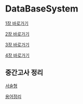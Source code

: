 # DataBaseSystem


 
[1장 바로가기](https://github.com/MoSonLee/DataBaseSystem/issues/1)

[2장 바로가기](https://github.com/MoSonLee/DataBaseSystem/issues/2)

[3장 바로가기](https://github.com/MoSonLee/DataBaseSystem/issues/3)

[4장 바로가기](https://github.com/MoSonLee/DataBaseSystem/issues/4)
</br>

## 중간고사 정리
[서술형](https://github.com/MoSonLee/DataBaseSystem/issues/5#issuecomment-945419313)

[용어정리](https://github.com/MoSonLee/DataBaseSystem/issues/#6)
</br>
